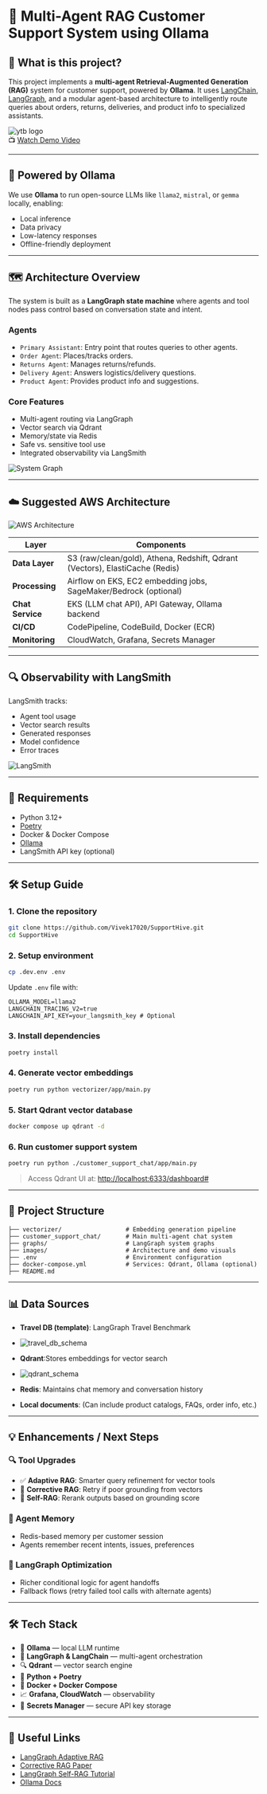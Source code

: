 # 🧠 Multi-Agent RAG Customer Support System using Ollama

## 🚀 What is this project?

This project implements a **multi-agent Retrieval-Augmented Generation (RAG)** system for customer support, powered by **Ollama**. It uses [LangChain](https://www.langchain.com/), [LangGraph](https://github.com/langchain-ai/langgraph), and a modular agent-based architecture to intelligently route queries about orders, returns, deliveries, and product info to specialized assistants.

![ytb logo](./images/ytb.png)  
📺 [Watch Demo Video](https://youtu.be/mPBYvSJuN8Q?si=TGmtyp-XK5O5xQV7)

---

## 🧠 Powered by Ollama

We use **Ollama** to run open-source LLMs like `llama2`, `mistral`, or `gemma` locally, enabling:
- Local inference
- Data privacy
- Low-latency responses
- Offline-friendly deployment

---

## 🗺️ Architecture Overview

The system is built as a **LangGraph state machine** where agents and tool nodes pass control based on conversation state and intent.

### Agents

- `Primary Assistant`: Entry point that routes queries to other agents.
- `Order Agent`: Places/tracks orders.
- `Returns Agent`: Manages returns/refunds.
- `Delivery Agent`: Answers logistics/delivery questions.
- `Product Agent`: Provides product info and suggestions.

### Core Features

- Multi-agent routing via LangGraph
- Vector search via Qdrant
- Memory/state via Redis
- Safe vs. sensitive tool use
- Integrated observability via LangSmith

![System Graph](./graphs/multi-agent-rag-system-graph.png)

---

## ☁️ Suggested AWS Architecture

![AWS Architecture](./images/multi_agent_rag_system_architecture_aws.png)

| Layer            | Components                                                                 |
|------------------|-----------------------------------------------------------------------------|
| **Data Layer**   | S3 (raw/clean/gold), Athena, Redshift, Qdrant (Vectors), ElastiCache (Redis) |
| **Processing**   | Airflow on EKS, EC2 embedding jobs, SageMaker/Bedrock (optional)            |
| **Chat Service** | EKS (LLM chat API), API Gateway, Ollama backend                             |
| **CI/CD**        | CodePipeline, CodeBuild, Docker (ECR)                                       |
| **Monitoring**   | CloudWatch, Grafana, Secrets Manager                                        |

---

## 🔍 Observability with LangSmith

LangSmith tracks:
- Agent tool usage
- Vector search results
- Generated responses
- Model confidence
- Error traces

![LangSmith](./images/langsmith.gif)

---

## 🧪 Requirements

- Python 3.12+
- [Poetry](https://python-poetry.org/docs/#installation)
- Docker & Docker Compose
- [Ollama](https://ollama.com/)
- LangSmith API key (optional)

---

## 🛠️ Setup Guide

### 1. Clone the repository
```bash
git clone https://github.com/Vivek17020/SupportHive.git
cd SupportHive
```

### 2. Setup environment
```bash
cp .dev.env .env
```

Update `.env` file with:
```env
OLLAMA_MODEL=llama2
LANGCHAIN_TRACING_V2=true
LANGCHAIN_API_KEY=your_langsmith_key # Optional
```

### 3. Install dependencies
```bash
poetry install
```

### 4. Generate vector embeddings
```bash
poetry run python vectorizer/app/main.py
```

### 5. Start Qdrant vector database
```bash
docker compose up qdrant -d
```

### 6. Run customer support system
```bash
poetry run python ./customer_support_chat/app/main.py
```

> Access Qdrant UI at: [http://localhost:6333/dashboard#](http://localhost:6333/dashboard#)

---

## 🧾 Project Structure

```text
├── vectorizer/                  # Embedding generation pipeline
├── customer_support_chat/       # Main multi-agent chat system
├── graphs/                      # LangGraph system graphs
├── images/                      # Architecture and demo visuals
├── .env                         # Environment configuration
├── docker-compose.yml           # Services: Qdrant, Ollama (optional)
├── README.md
```

---

## 📊 Data Sources

- **Travel DB (template)**: LangGraph Travel Benchmark
- ![travel_db_schema](https://github.com/user-attachments/assets/95f26921-c3b5-49ae-84c0-f6c1b4252e71)

- **Qdrant**:Stores embeddings for vector search
-  ![qdrant_schema](https://github.com/user-attachments/assets/0b427aef-ccb3-404d-bc60-1666f20e6a2a)
- **Redis**: Maintains chat memory and conversation history
- **Local documents**: (Can include product catalogs, FAQs, order info, etc.)

---

## 💡 Enhancements / Next Steps

### 🔍 Tool Upgrades
- ✅ **Adaptive RAG**: Smarter query refinement for vector tools
- 🔄 **Corrective RAG**: Retry if poor grounding from vectors
- 🧠 **Self-RAG**: Rerank outputs based on grounding score

### 🧠 Agent Memory
- Redis-based memory per customer session
- Agents remember recent intents, issues, preferences

### 🤖 LangGraph Optimization
- Richer conditional logic for agent handoffs
- Fallback flows (retry failed tool calls with alternate agents)

---

## 🛠️ Tech Stack

- 🧠 **Ollama** — local LLM runtime
- 🔗 **LangGraph & LangChain** — multi-agent orchestration
- 🔍 **Qdrant** — vector search engine
- 🐍 **Python + Poetry**
- 🐳 **Docker + Docker Compose**
- 📈 **Grafana, CloudWatch** — observability
- 🔐 **Secrets Manager** — secure API key storage

---



## 📎 Useful Links

- [LangGraph Adaptive RAG](https://langchain-ai.github.io/langgraph/tutorials/rag/langgraph_adaptive_rag/)
- [Corrective RAG Paper](https://arxiv.org/abs/2401.15884)
- [LangGraph Self-RAG Tutorial](https://langchain-ai.github.io/langgraph/tutorials/rag/langgraph_self_rag_local/)
- [Ollama Docs](https://ollama.com/)
